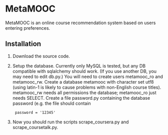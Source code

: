 # MetaMOOC
MetaMOOC is an online course recommendation system based on users entering preferences.

## Installation
1. Download the source code.
2. Setup the database. Currently only MySQL is tested, but any DB compatible with sqlalchemy should work.
(If you use another DB, you may need to edit db.py.) You will need to create users metamooc_ro and metamooc_rw.
Create a database metamooc with character set utf8 (using latin-1 is likely to cause problems with non-English
course titles). metamooc_rw needs all permissions the database; metamooc_ro just needs SELECT.
Create a file password.py containing the database password (e.g. the file should contain 

        password = '12345'
    
3. Now you should run the scripts scrape_coursera.py and scrape_coursetalk.py. 
